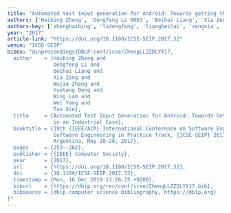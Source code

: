 ```yaml
---
title: "Automated test input generation for Android: Towards getting there in an industrial case"
authors: ['Haibing Zheng', 'Dengfeng Li 0003', 'Beihai Liang', 'Xia Zeng', 'Wujie Zheng', 'Yuetang Deng', 'Wing Lam', 'Wei Yang 0013', 'Tao Xie 0001']
authors-key: ['zhenghaibing', 'lidengfeng', 'liangbeihai', 'zengxia', 'zhengwujie', 'dengyuetang', 'lamwing', 'yangwei', 'xietao']
year: "2017"
article-link: "https://doi.org/10.1109/ICSE-SEIP.2017.32"
venue: "ICSE-SEIP"
bibex: "@inproceedings{DBLP:conf/icse/ZhengLLZZDLYX17,
  author    = {Haibing Zheng and
               Dengfeng Li and
               Beihai Liang and
               Xia Zeng and
               Wujie Zheng and
               Yuetang Deng and
               Wing Lam and
               Wei Yang and
               Tao Xie},
  title     = {Automated Test Input Generation for Android: Towards Getting There
               in an Industrial Case},
  booktitle = {39th {IEEE/ACM} International Conference on Software Engineering:
               Software Engineering in Practice Track, {ICSE-SEIP} 2017, Buenos Aires,
               Argentina, May 20-28, 2017},
  pages     = {253--262},
  publisher = {{IEEE} Computer Society},
  year      = {2017},
  url       = {https://doi.org/10.1109/ICSE-SEIP.2017.32},
  doi       = {10.1109/ICSE-SEIP.2017.32},
  timestamp = {Mon, 16 Dec 2019 13:26:25 +0100},
  biburl    = {https://dblp.org/rec/conf/icse/ZhengLLZZDLYX17.bib},
  bibsource = {dblp computer science bibliography, https://dblp.org}
}"
---
```

